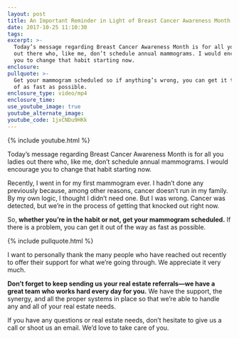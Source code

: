 ```yaml
---
layout: post
title: An Important Reminder in Light of Breast Cancer Awareness Month
date: 2017-10-25 11:10:30
tags:
excerpt: >-
  Today’s message regarding Breast Cancer Awareness Month is for all you ladies
  out there who, like me, don’t schedule annual mammograms. I would encourage
  you to change that habit starting now.
enclosure:
pullquote: >-
  Get your mammogram scheduled so if anything’s wrong, you can get it taken care
  of as fast as possible.
enclosure_type: video/mp4
enclosure_time:
use_youtube_image: true
youtube_alternate_image:
youtube_code: 1jxCNDu9HKk
---
```



{% include youtube.html %}

Today’s message regarding Breast Cancer Awareness Month is for all you ladies out there who, like me, don’t schedule annual mammograms. I would encourage you to change that habit starting now.&nbsp;

Recently, I went in for my first mammogram ever. I hadn’t done any previously because, among other reasons, cancer doesn’t run in my family. By my own logic, I thought I didn’t need one. But I was wrong. Cancer was detected, but we’re in the process of getting that knocked out right now.

So, **whether you’re in the habit or not, get your mammogram scheduled.** If there is a problem, you can get it out of the way as fast as possible.&nbsp;

{% include pullquote.html %}

I want to personally thank the many people who have reached out recently to offer their support for what we’re going through. We appreciate it very much.

**Don’t forget to keep sending us your real estate referrals—we have a great team who works hard every day for you.** We have the support, the synergy, and all the proper systems in place so that we’re able to handle any and all of your real estate needs.

If you have any questions or real estate needs, don’t hesitate to give us a call or shoot us an email. We’d love to take care of you.